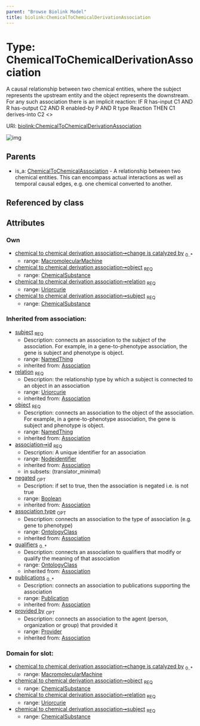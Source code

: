 ```yaml
---
parent: "Browse Biolink Model"
title: biolink:ChemicalToChemicalDerivationAssociation
---
```


# Type: ChemicalToChemicalDerivationAssociation


A causal relationship between two chemical entities, where the subject represents the upstream entity and the object represents the downstream. For any such association there is an implicit reaction:
  IF
  R has-input C1 AND
  R has-output C2 AND
  R enabled-by P AND
  R type Reaction
  THEN
  C1 derives-into C2 <<change is catalyzed by P>>

URI: [biolink:ChemicalToChemicalDerivationAssociation](https://w3id.org/biolink/vocab/ChemicalToChemicalDerivationAssociation)

![img](http://yuml.me/diagram/nofunky;dir:TB/class/\[Provider]<provided%20by(i)%200..1-%20\[ChemicalToChemicalDerivationAssociation&#124;relation:uriorcurie;id(i):nodeidentifier;negated(i):boolean%20%3F],%20\[Publication]<publications(i)%200..*-%20\[ChemicalToChemicalDerivationAssociation],%20\[OntologyClass]<qualifiers(i)%200..*-%20\[ChemicalToChemicalDerivationAssociation],%20\[OntologyClass]<association%20type(i)%200..1-%20\[ChemicalToChemicalDerivationAssociation],%20\[MacromolecularMachine]<change%20is%20catalyzed%20by%200..*-%20\[ChemicalToChemicalDerivationAssociation],%20\[ChemicalSubstance]<object%201..1-%20\[ChemicalToChemicalDerivationAssociation],%20\[ChemicalSubstance]<subject%201..1-%20\[ChemicalToChemicalDerivationAssociation],%20\[ChemicalToChemicalAssociation]^-\[ChemicalToChemicalDerivationAssociation])

## Parents

 *  is_a: [ChemicalToChemicalAssociation](ChemicalToChemicalAssociation.md) - A relationship between two chemical entities. This can encompass actual interactions as well as temporal causal edges, e.g. one chemical converted to another.

## Referenced by class


## Attributes


### Own

 * [chemical to chemical derivation association➞change is catalyzed by](chemical_to_chemical_derivation_association_change_is_catalyzed_by.md)  <sub>0..*</sub>
    * range: [MacromolecularMachine](MacromolecularMachine.md)
 * [chemical to chemical derivation association➞object](chemical_to_chemical_derivation_association_object.md)  <sub>REQ</sub>
    * range: [ChemicalSubstance](ChemicalSubstance.md)
 * [chemical to chemical derivation association➞relation](chemical_to_chemical_derivation_association_relation.md)  <sub>REQ</sub>
    * range: [Uriorcurie](types/Uriorcurie.md)
 * [chemical to chemical derivation association➞subject](chemical_to_chemical_derivation_association_subject.md)  <sub>REQ</sub>
    * range: [ChemicalSubstance](ChemicalSubstance.md)

### Inherited from association:

 * [subject](subject.md)  <sub>REQ</sub>
    * Description: connects an association to the subject of the association. For example, in a gene-to-phenotype association, the gene is subject and phenotype is object.
    * range: [NamedThing](NamedThing.md)
    * inherited from: [Association](Association.md)
 * [relation](relation.md)  <sub>REQ</sub>
    * Description: the relationship type by which a subject is connected to an object in an association
    * range: [Uriorcurie](types/Uriorcurie.md)
    * inherited from: [Association](Association.md)
 * [object](object.md)  <sub>REQ</sub>
    * Description: connects an association to the object of the association. For example, in a gene-to-phenotype association, the gene is subject and phenotype is object.
    * range: [NamedThing](NamedThing.md)
    * inherited from: [Association](Association.md)
 * [association➞id](association_id.md)  <sub>REQ</sub>
    * Description: A unique identifier for an association
    * range: [Nodeidentifier](types/Nodeidentifier.md)
    * inherited from: [Association](Association.md)
    * in subsets: (translator_minimal)
 * [negated](negated.md)  <sub>OPT</sub>
    * Description: if set to true, then the association is negated i.e. is not true
    * range: [Boolean](types/Boolean.md)
    * inherited from: [Association](Association.md)
 * [association type](association_type.md)  <sub>OPT</sub>
    * Description: connects an association to the type of association (e.g. gene to phenotype)
    * range: [OntologyClass](OntologyClass.md)
    * inherited from: [Association](Association.md)
 * [qualifiers](qualifiers.md)  <sub>0..*</sub>
    * Description: connects an association to qualifiers that modify or qualify the meaning of that association
    * range: [OntologyClass](OntologyClass.md)
    * inherited from: [Association](Association.md)
 * [publications](publications.md)  <sub>0..*</sub>
    * Description: connects an association to publications supporting the association
    * range: [Publication](Publication.md)
    * inherited from: [Association](Association.md)
 * [provided by](provided_by.md)  <sub>OPT</sub>
    * Description: connects an association to the agent (person, organization or group) that provided it
    * range: [Provider](Provider.md)
    * inherited from: [Association](Association.md)

### Domain for slot:

 * [chemical to chemical derivation association➞change is catalyzed by](chemical_to_chemical_derivation_association_change_is_catalyzed_by.md)  <sub>0..*</sub>
    * range: [MacromolecularMachine](MacromolecularMachine.md)
 * [chemical to chemical derivation association➞object](chemical_to_chemical_derivation_association_object.md)  <sub>REQ</sub>
    * range: [ChemicalSubstance](ChemicalSubstance.md)
 * [chemical to chemical derivation association➞relation](chemical_to_chemical_derivation_association_relation.md)  <sub>REQ</sub>
    * range: [Uriorcurie](types/Uriorcurie.md)
 * [chemical to chemical derivation association➞subject](chemical_to_chemical_derivation_association_subject.md)  <sub>REQ</sub>
    * range: [ChemicalSubstance](ChemicalSubstance.md)
